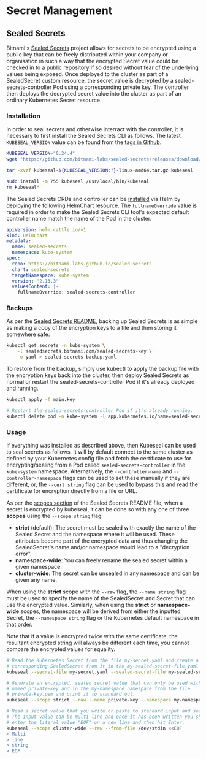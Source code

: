 # Secret Management

## Sealed Secrets
Bitnami's [Sealed Secrets](https://github.com/bitnami-labs/sealed-secrets) project allows for secrets to be encrypted using a public key that can be freely distributed within your company or organisation in such a way that the encrypted Secret value could be checked in to a public repository if so desired without fear of the underlying values being exposed. Once deployed to the cluster as part of a SealedSecret custom resource, the secret value is decrypted by a sealed-secrets-controller Pod using a corresponding private key. The controller then deploys the decrypted secret value into the cluster as part of an ordinary Kubernetes Secret resource.

### Installation
In order to seal secrets and otherwise interract with the controller, it is necessary to first install the Sealed Secrets CLI as follows. The latest `KUBESEAL_VERSION` value can be found from the [tags in Github](https://api.github.com/repos/bitnami-labs/sealed-secrets/tags).

```bash
KUBESEAL_VERSION="0.24.4"
wget "https://github.com/bitnami-labs/sealed-secrets/releases/download/v${KUBESEAL_VERSION:?}/kubeseal-${KUBESEAL_VERSION:?}-linux-amd64.tar.gz"

tar -xvzf kubeseal-${KUBESEAL_VERSION:?}-linux-amd64.tar.gz kubeseal

sudo install -m 755 kubeseal /usr/local/bin/kubeseal
rm kubeseal*
```

The Sealed Secrets CRDs and controller can be [installed](https://github.com/bitnami-labs/sealed-secrets#installation) via Helm by deploying the following HelmChart resource. The `fullnameOverride` value is required in order to make the Sealed Secrets CLI tool's expected default controller name match the name of the Pod in the cluster.

```yaml
apiVersion: helm.cattle.io/v1
kind: HelmChart
metadata:
  name: sealed-secrets
  namespace: kube-system
spec:
  repo: https://bitnami-labs.github.io/sealed-secrets
  chart: sealed-secrets
  targetNamespace: kube-system
  version: "2.13.3"
  valuesContent: |-
    fullnameOverride: sealed-secrets-controller
```

### Backups
As per the [Sealed Secrets README](https://github.com/bitnami-labs/sealed-secrets#how-can-i-do-a-backup-of-my-sealedsecrets), backing up Sealed Secrets is as simple as making a copy of the encryption keys to a file and then storing it somewhere safe:

```bash
kubectl get secrets -n kube-system \
    -l sealedsecrets.bitnami.com/sealed-secrets-key \
    -o yaml > sealed-secrets-backup.yaml
```

To restore from the backup, simply use kubectl to apply the backup file with the encryption keys back into the cluster, then deploy Sealed Secrets as normal or restart the sealed-secrets-controller Pod if it's already deployed and running.
```bash
kubectl apply -f main.key

# Restart the sealed-secrets-controller Pod if it's already running.
kubectl delete pod -n kube-system -l app.kubernetes.io/name=sealed-secrets
```

### Usage
If everything was installed as described above, then Kubeseal can be used to seal secrets as follows. It will by default connect to the same cluster as defined by your Kubernetes config file and fetch the certificate to use for encrypting/sealing from a Pod called `sealed-secrets-controller` in the `kube-system` namespace. Alternatively, the `--controller-name` and `--controller-namespace` flags can be used to set these manually if they are different, or, the `--cert string` flag can be used to bypass this and read the certificate for encryption directly from a file or URL.

As per the [scopes section](https://github.com/bitnami-labs/sealed-secrets#scopes) of the Sealed Secrets README file, when a secret is encrypted by kubeseal, it can be done so with any one of three **scopes** using the `--scope string` flag:

 * **strict** (default): The secret must be sealed with exactly the name of the Sealed Secret and the namespace where it will be used. These attributes become part of the encrypted data and thus changing the SealedSecret's name and/or namespace would lead to a "decryption error".
 * **namespace-wide**: You can freely rename the sealed secret within a given namespace.
 * **cluster-wide**: The secret can be unsealed in any namespace and can be given any name.

When using the **strict** scope with the `--raw` flag, the `--name string` flag must be used to specify the name of the SealedSecret and Secret that can use the encrypted value. Similarly, when using the **strict** or **namespace-wide** scopes, the namespace will be derived from either the inputted Secret, the `--namespace string` flag or the Kubernetes default namespace in that order.

Note that if a value is encrypted twice with the same certificate, the resultant encrypted string will always be different each time, you cannot compare the encrypted values for equality.

```bash
# Read the Kubernetes Secret from the file my-secret.yaml and create a
# corresponding SealedSecret from it in the my-sealed-secret-file.yaml file.
kubeseal --secret-file my-secret.yaml --sealed-secret-file my-sealed-secret.yaml

# Generate an encrypted, sealed secret value that can only be used with a Secret
# named private-key and in the my-namespace namespace from the file
# private-key.pem and print it to standard out.
kubeseal --scope strict --raw --name private-key --namespace my-namespace --from-file private-key.pem && echo

# Read a secret value that you write or paste to standard input and seal it.
# The input value can be multi-line and once it has been written you should
# enter the literal value "EOF" on a new line and then hit Enter.
kubeseal --scope cluster-wide --raw --from-file /dev/stdin <<EOF
> Multi
> line
> string
> EOF
```
